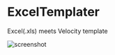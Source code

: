ExcelTemplater
==============

Excel(.xls) meets Velocity template

![screenshot](http://181dev.github.com/ExcelTemplater/screenshot.png)

